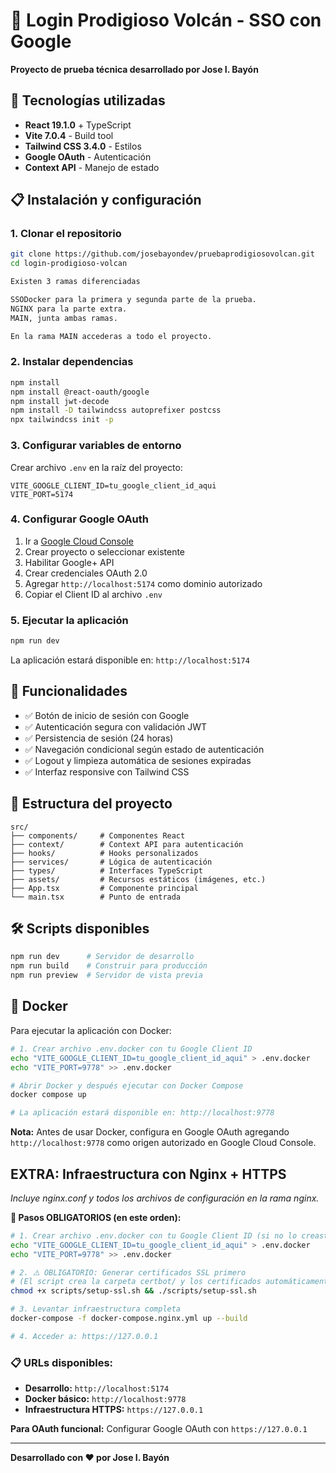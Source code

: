 # 🌋 Login Prodigioso Volcán - SSO con Google

**Proyecto de prueba técnica desarrollado por Jose I. Bayón**


## 🚀 Tecnologías utilizadas

- **React 19.1.0** + TypeScript
- **Vite 7.0.4** - Build tool
- **Tailwind CSS 3.4.0** - Estilos
- **Google OAuth** - Autenticación
- **Context API** - Manejo de estado

## 📋 Instalación y configuración

### 1. Clonar el repositorio
```bash
git clone https://github.com/josebayondev/pruebaprodigiosovolcan.git
cd login-prodigioso-volcan

Existen 3 ramas diferenciadas

SSODocker para la primera y segunda parte de la prueba.
NGINX para la parte extra.
MAIN, junta ambas ramas.

En la rama MAIN accederas a todo el proyecto.
```

### 2. Instalar dependencias
```bash
npm install
npm install @react-oauth/google
npm install jwt-decode
npm install -D tailwindcss autoprefixer postcss
npx tailwindcss init -p
```

### 3. Configurar variables de entorno
Crear archivo `.env` en la raíz del proyecto:
```properties
VITE_GOOGLE_CLIENT_ID=tu_google_client_id_aqui
VITE_PORT=5174
```

### 4. Configurar Google OAuth
1. Ir a [Google Cloud Console](https://console.cloud.google.com/)
2. Crear proyecto o seleccionar existente
3. Habilitar Google+ API
4. Crear credenciales OAuth 2.0
5. Agregar `http://localhost:5174` como dominio autorizado
6. Copiar el Client ID al archivo `.env`

### 5. Ejecutar la aplicación
```bash
npm run dev
```

La aplicación estará disponible en: `http://localhost:5174`

## 🎯 Funcionalidades

- ✅ Botón de inicio de sesión con Google
- ✅ Autenticación segura con validación JWT
- ✅ Persistencia de sesión (24 horas)
- ✅ Navegación condicional según estado de autenticación
- ✅ Logout y limpieza automática de sesiones expiradas
- ✅ Interfaz responsive con Tailwind CSS

## 📁 Estructura del proyecto

```
src/
├── components/     # Componentes React
├── context/        # Context API para autenticación
├── hooks/          # Hooks personalizados
├── services/       # Lógica de autenticación
├── types/          # Interfaces TypeScript
├── assets/         # Recursos estáticos (imágenes, etc.)
├── App.tsx         # Componente principal
└── main.tsx        # Punto de entrada
```

## 🛠️ Scripts disponibles

```bash
npm run dev      # Servidor de desarrollo
npm run build    # Construir para producción
npm run preview  # Servidor de vista previa
```

## 🐳 Docker

Para ejecutar la aplicación con Docker:

```bash
# 1. Crear archivo .env.docker con tu Google Client ID
echo "VITE_GOOGLE_CLIENT_ID=tu_google_client_id_aqui" > .env.docker
echo "VITE_PORT=9778" >> .env.docker

# Abrir Docker y después ejecutar con Docker Compose
docker compose up

# La aplicación estará disponible en: http://localhost:9778
```

**Nota:** Antes de usar Docker, configura en Google OAuth agregando `http://localhost:9778` como origen autorizado en Google Cloud Console.

## EXTRA: Infraestructura con Nginx + HTTPS

*Incluye nginx.conf y todos los archivos de configuración en la rama nginx.*

**🚀 Pasos OBLIGATORIOS (en este orden):**

```bash
# 1. Crear archivo .env.docker con tu Google Client ID (si no lo creaste cuando iniciaste docker)
echo "VITE_GOOGLE_CLIENT_ID=tu_google_client_id_aqui" > .env.docker
echo "VITE_PORT=9778" >> .env.docker

# 2. ⚠️ OBLIGATORIO: Generar certificados SSL primero
# (El script crea la carpeta certbot/ y los certificados automáticamente)
chmod +x scripts/setup-ssl.sh && ./scripts/setup-ssl.sh

# 3. Levantar infraestructura completa
docker-compose -f docker-compose.nginx.yml up --build

# 4. Acceder a: https://127.0.0.1

```

### 📋 URLs disponibles:

- **Desarrollo:** `http://localhost:5174`
- **Docker básico:** `http://localhost:9778` 
- **Infraestructura HTTPS:** `https://127.0.0.1`

**Para OAuth funcional:** Configurar Google OAuth con `https://127.0.0.1`

---

**Desarrollado con ❤️ por Jose I. Bayón**
